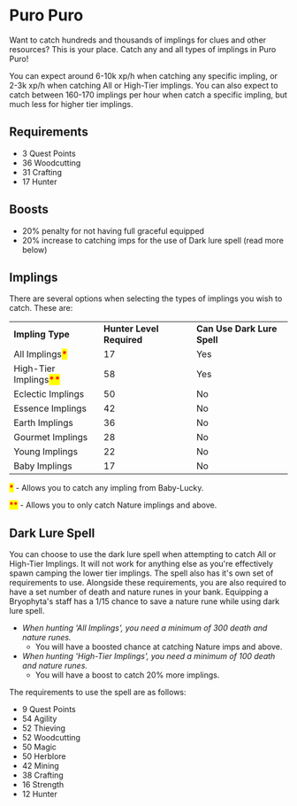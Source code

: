 # Puro Puro

Want to catch hundreds and thousands of implings for clues and other resources? This is your place. Catch any and all types of implings in Puro Puro!&#x20;

You can expect around 6-10k xp/h when catching any specific impling, or 2-3k xp/h when catching All or High-Tier implings. You can also expect to catch between 160-170 implings per hour when catch a specific impling, but much less for higher tier implings.

## Requirements

* 3 Quest Points
* 36 Woodcutting
* 31 Crafting
* 17 Hunter

## Boosts

* 20% penalty for not having full graceful equipped
* 20% increase to catching imps for the use of Dark lure spell (read more below)

## Implings

There are several options when selecting the types of implings you wish to catch. These are:

|                                                            |                           |                             |
| ---------------------------------------------------------- | ------------------------- | --------------------------- |
| **Impling Type**                                           | **Hunter Level Required** | **Can Use Dark Lure Spell** |
| All Implings<mark style="color:red;">**\***</mark>         | 17                        | Yes                         |
| High-Tier Implings<mark style="color:red;">**\*\***</mark> | 58                        | Yes                         |
| Eclectic Implings                                          | 50                        | No                          |
| Essence Implings                                           | 42                        | No                          |
| Earth Implings                                             | 36                        | No                          |
| Gourmet Implings                                           | 28                        | No                          |
| Young Implings                                             | 22                        | No                          |
| Baby Implings                                              | 17                        | No                          |

<mark style="color:red;">**\***</mark> - Allows you to catch any impling from Baby-Lucky.

<mark style="color:red;">**\*\***</mark> - Allows you to only catch Nature implings and above.

## Dark Lure Spell

You can choose to use the dark lure spell when attempting to catch All or High-Tier Implings. It will not work for anything else as you're effectively spawn camping the lower tier implings. The spell also has it's own set of requirements to use. Alongside these requirements, you are also required to have a set number of death and nature runes in your bank. Equipping a Bryophyta's staff has a 1/15 chance to save a nature rune while using dark lure spell.

* _When hunting 'All Implings', you need a minimum of 300 death and nature runes._
  * You will have a boosted chance at catching Nature imps and above.
* _When hunting 'High-Tier Implings', you need a minimum of 100 death and nature runes._
  * You will have a boost to catch 20% more implings.

The requirements to use the spell are as follows:

* 9 Quest Points
* 54 Agility
* 52 Thieving
* 52 Woodcutting
* 50 Magic
* 50 Herblore
* 42 Mining
* 38 Crafting
* 16 Strength
* 12 Hunter

